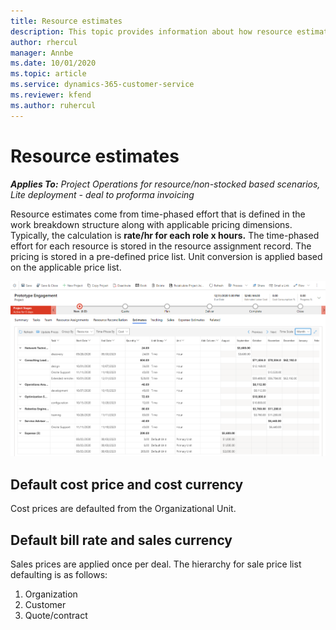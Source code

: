 ```yaml
---
title: Resource estimates
description: This topic provides information about how resource estimates are calculated in Project Operations.
author: rhercul
manager: Annbe
ms.date: 10/01/2020
ms.topic: article
ms.service: dynamics-365-customer-service
ms.reviewer: kfend 
ms.author: ruhercul
---
```


# Resource estimates

_**Applies To:** Project Operations for resource/non-stocked based scenarios, Lite deployment - deal to proforma invoicing_

Resource estimates come from time-phased effort that is defined in the work breakdown structure along with applicable pricing dimensions. Typically, the calculation is **rate/hr for each role x hours.** The time-phased effort for each resource is stored in the resource assignment record. The pricing is stored in a pre-defined price list. Unit conversion is applied based on the applicable price list.

![Resource Estimates](./media/navigation12.png)

## Default cost price and cost currency

Cost prices are defaulted from the Organizational Unit.

## Default bill rate and sales currency

Sales prices are applied once per deal. The hierarchy for sale price list defaulting is as follows:

1. Organization
2. Customer
3. Quote/contract
